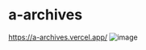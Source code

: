 # a-archives
https://a-archives.vercel.app/
![image](https://github.com/user-attachments/assets/0761ceb5-3a3e-4951-9ff6-084d2eebceed)


